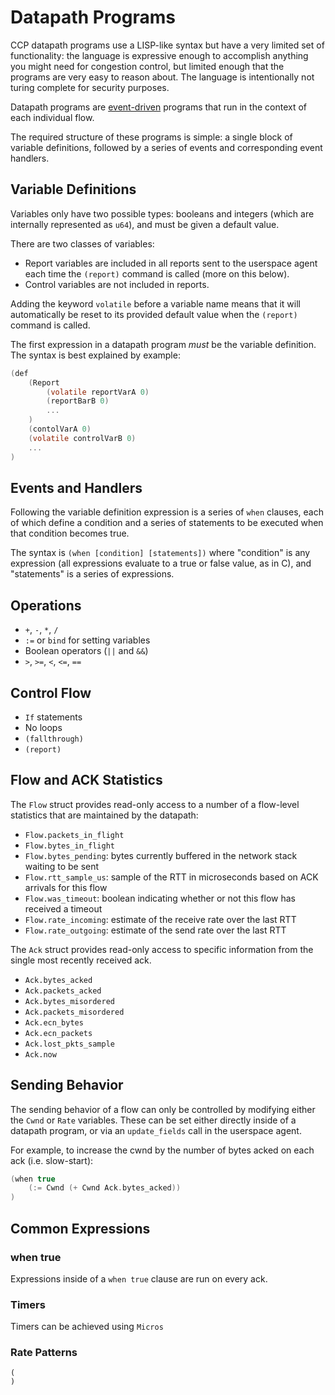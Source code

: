 # Datapath Programs

CCP datapath programs use a LISP-like syntax but have a very limited set of functionality: the language is expressive enough to accomplish anything you might need for congestion control, but limited enough that the programs are very easy to reason about. The language is intentionally not turing complete for security purposes.

Datapath programs are [event-driven](https://en.wikipedia.org/wiki/Event-driven_programming) programs that run in the context of each individual flow.

The required structure of these programs is simple: a single block of variable definitions, followed by a series of events and corresponding event handlers.

## Variable Definitions

Variables only have two possible types: booleans and integers (which are internally represented as `u64`), and must be given a default value.

There are two classes of variables:

-   Report variables are included in all reports sent to the userspace agent each time the `(report)` command is called (more on this below).
-   Control variables are not included in reports.

Adding the keyword `volatile` before a variable name means that it will automatically be reset to its provided default value when the `(report)` command is called.

The first expression in a datapath program _must_ be the variable definition. The syntax is best explained by example:

```c
(def
	(Report
		(volatile reportVarA 0)
		(reportBarB 0)
		...
	)
	(contolVarA 0)
	(volatile controlVarB 0)
	...
)
```

## Events and Handlers

Following the variable definition expression is a series of `when` clauses, each of which define a condition and a series of statements to be executed when that condition becomes true.

The syntax is `(when [condition] [statements])` where "condition" is any expression (all expressions evaluate to a true or false value, as in C), and "statements" is a series of expressions.

## Operations

-   `+`, `-`, `*`, `/`
-   `:=` or `bind` for setting variables
-   Boolean operators (`||` and `&&`)
-   `>`, `>=`, `<`, `<=`, `==`

## Control Flow

-   `If` statements
-   No loops
-   `(fallthrough)`
-   `(report)`

## Flow and ACK Statistics

The `Flow` struct provides read-only access to a number of a flow-level statistics that are maintained by the datapath:

-   `Flow.packets_in_flight`
-   `Flow.bytes_in_flight`
-   `Flow.bytes_pending`: bytes currently buffered in the network stack waiting to be sent
-   `Flow.rtt_sample_us`: sample of the RTT in microseconds based on ACK arrivals for this flow
-   `Flow.was_timeout`: boolean indicating whether or not this flow has received a timeout
-   `Flow.rate_incoming`: estimate of the receive rate over the last RTT
-   `Flow.rate_outgoing`: estimate of the send rate over the last RTT

The `Ack` struct provides read-only access to specific information from the single most recently received ack.

-   `Ack.bytes_acked`
-   `Ack.packets_acked`
-   `Ack.bytes_misordered`
-   `Ack.packets_misordered`
-   `Ack.ecn_bytes`
-   `Ack.ecn_packets`
-   `Ack.lost_pkts_sample`
-   `Ack.now`

## Sending Behavior

The sending behavior of a flow can only be controlled by modifying either the `Cwnd` or `Rate` variables. These can be set either directly inside of a datapath program, or via an `update_fields` call in the userspace agent.

For example, to increase the cwnd by the number of bytes acked on each ack (i.e. slow-start):

```c
(when true
	(:= Cwnd (+ Cwnd Ack.bytes_acked))
)
```

## Common Expressions

### when true

Expressions inside of a `when true` clause are run on every ack.

### Timers

Timers can be achieved using `Micros`

### Rate Patterns

```
(
)
```
